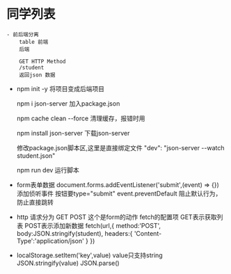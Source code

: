 # 同学列表
    - 前后端分离
        table 前端
        后端

        GET HTTP Method
        /student
        返回json 数据

-   npm init -y 将项目变成后端项目

    npm i json-server  加入package.json

    npm cache clean --force 清理缓存，报错时用

    npm install json-server 下载json-server

    修改package.json脚本区,这里是直接绑定文件  "dev": "json-server --watch student.json"

    npm run dev  运行脚本

- form表单数据
    document.forms.addEventListener('submit',(event) => {}) 添加侦听事件 按钮要type="submit"
    event.preventDefault 阻止默认行为，防止直接跳转

- http 请求分为 GET POST 这个是form的动作
    fetch的配置项  GET表示获取列表 POST表示添加新数据
    fetch(url,{
        method:'POST',
        body:JSON.stringify(student),
        headers:{
            'Content-Type':'application/json'
        }
    })

- localStorage.setItem('key',value)   value只支持string   JSON.stringify(value)  JSON.parse()

    


    